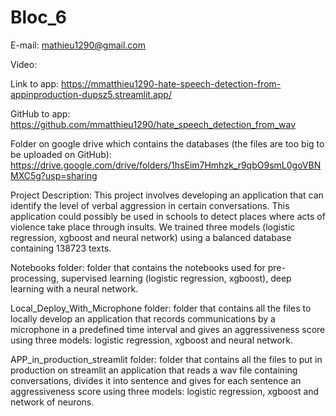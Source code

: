 # Bloc_6

E-mail: mathieu1290@gmail.com

Video:

Link to app: https://mmatthieu1290-hate-speech-detection-from-appinproduction-dupsz5.streamlit.app/

GitHub to app: https://github.com/mmatthieu1290/hate_speech_detection_from_wav

Folder on google drive which contains the databases (the files are too big to be uploaded on GitHub): 
https://drive.google.com/drive/folders/1hsEim7Hmhzk_r9qbO9smL0goVBNMXC5g?usp=sharing

Project Description: This project involves developing an application that can identify the level of verbal aggression in certain conversations. This application could
possibly be used in schools to detect places where acts of violence take place through insults. We trained three models (logistic regression, xgboost and neural 
network) using a balanced database containing 138723 texts.

Notebooks folder: folder that contains the notebooks used for pre-processing, supervised learning (logistic regression, xgboost), deep learning with a neural network.

Local_Deploy_With_Microphone folder: folder that contains all the files to locally develop an application that records communications by a microphone
in a predefined time interval and gives an aggressiveness score using three models: logistic regression, xgboost and neural network.

APP_in_production_streamlit folder: folder that contains all the files to put in production on streamlit an application that reads a wav file containing
conversations, divides it into sentence and gives for each sentence an aggressiveness score using three models: logistic regression, xgboost and network of
neurons.




